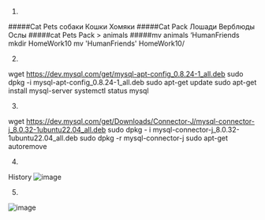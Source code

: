 1.
#####Cat Pets
собаки 
Кошки
Хомяки
#####Cat Pack
Лошади
Верблюды
Ослы
#####cat Pets Pack > animals
#####mv animals ‘HumanFriends
mkdir HomeWork10
mv 'HumanFriends' HomeWork10/

2.
wget https://dev.mysql.com/get/mysql-apt-config_0.8.24-1_all.deb
sudo dpkg -i mysql-apt-config_0.8.24-1_all.deb
sudo apt-get update
sudo apt-get install mysql-server
systemctl status mysql

3. 
wget https://dev.mysql.com/get/Downloads/Connector-J/mysql-connector-j_8.0.32-1ubuntu22.04_all.deb
sudo dpkg - i mysql-connector-j_8.0.32-1ubuntu22.04_all.deb
sudo dpkg -r mysql-connector-j
sudo apt-get autoremove

4.
History
![image](https://github.com/NikasNike/ITOGspecial_KR/assets/92685343/6206ef88-369a-4b7a-b320-b0b99269177d)

5.
![image](https://github.com/NikasNike/ITOGspecial_KR/assets/92685343/675ca41a-ae9f-4f79-9e90-f72d64aea64c)
